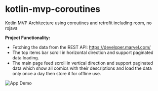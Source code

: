 # kotlin-mvp-coroutines
 Kotlin MVP Architecture using coroutines and retrofit including room, no rxjava
 
**Project Functionality:**
*	Fetching the data from the REST API: https://developer.marvel.com/
*	The top items bar scroll in horizontal direction and support paginated data loading.
*	The main page feed scroll in vertical direction and support paginated data which show all comics with their descriptions and load the data only once a day then store it for offline use.


![App Demo](https://github.com/mahmz/kotlin-mvp-coroutines/blob/main/demo/mvp_marvel.gif)
